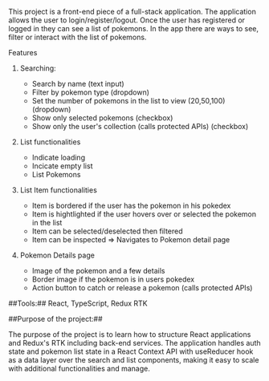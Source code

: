 This project is a front-end piece of a full-stack application. The application allows the user to login/register/logout. Once the user has registered or logged in they can see a list of pokemons.
In the app there are ways to see, filter or interact with the list of pokemons.

Features
1. Searching:
   - Search by name (text input)
   - Filter by pokemon type (dropdown)
   - Set the number of pokemons in the list to view (20,50,100) (dropdown)
   - Show only selected pokemons (checkbox)
   - Show only the user's collection (calls protected APIs) (checkbox)

2. List functionalities
   - Indicate loading
   - Incicate empty list
   - List Pokemons
  
3. List Item functionalities
   - Item is bordered if the user has the pokemon in his pokedex
   - Item is hightlighted if the user hovers over or selected the pokemon in the list
   - Item can be selected/deselected then filtered
   - Item can be inspected => Navigates to Pokemon detail page
  
4. Pokemon Details page
   - Image of the pokemon and a few details
   - Border image if the pokemon is in users pokedex
   - Action button to catch or release a pokemon (calls protected APIs)

##Tools:##
React, TypeScript, Redux RTK

##Purpose of the project:##

The purpose of the project is to learn how to structure React applications and Redux's RTK including back-end services. The application handles auth state and pokemon list state in a React Context API with useReducer hook as a data layer over the search and list components, making it easy to scale with additional functionalities and manage.
